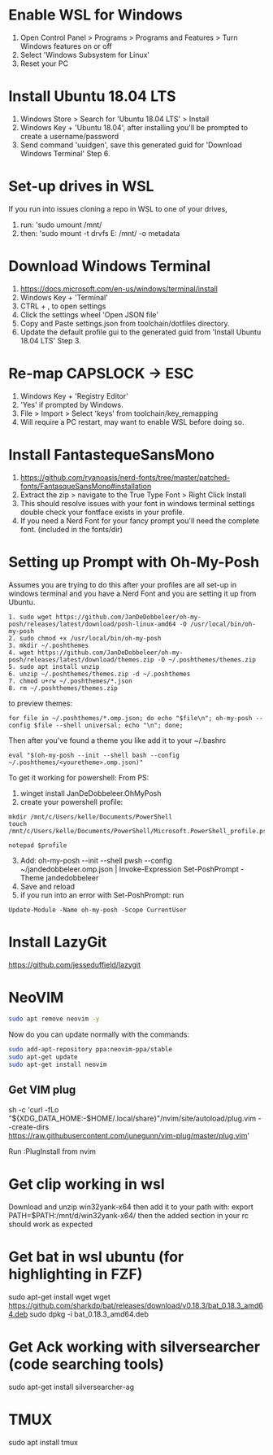 # Enable WSL for Windows
1. Open Control Panel > Programs > Programs and Features > Turn Windows features on or off 
2. Select 'Windows Subsystem for Linux'
3. Reset your PC

# Install Ubuntu 18.04 LTS
1. Windows Store > Search for 'Ubuntu 18.04 LTS' > Install
2. Windows Key + 'Ubuntu 18.04', after installing you'll be prompted to create a username/password
3. Send command 'uuidgen', save this generated guid for 'Download Windows Terminal' Step 6.

# Set-up drives in WSL
If you run into issues cloning a repo in WSL to one of your drives,
1. run:  'sudo umount /mnt/<drive-letter>
2. then: 'sudo mount -t drvfs E: /mnt/<same-drive-letter> -o metadata

# Download Windows Terminal
1. https://docs.microsoft.com/en-us/windows/terminal/install 
2. Windows Key + 'Terminal'
3. CTRL + , to open settings
4. Click the settings wheel 'Open JSON file' 
5. Copy and Paste settings.json from toolchain/dotfiles directory.
6. Update the default profile gui to the generated guid from 'Install Ubuntu 18.04 LTS' Step 3.

# Re-map CAPSLOCK -> ESC
1. Windows Key + 'Registry Editor'
2. 'Yes' if prompted by Windows.
3. File > Import > Select 'keys' from toolchain/key_remapping
4. Will require a PC restart, may want to enable WSL before doing so.

# Install FantastequeSansMono
1. https://github.com/ryanoasis/nerd-fonts/tree/master/patched-fonts/FantasqueSansMono#installation
2. Extract the zip > navigate to the True Type Font > Right Click Install
3. This should resolve issues with your font in windows terminal settings double check your fontface exists in your profile. 
4. If you need a Nerd Font for your fancy prompt you'll need the complete font. (included in the fonts/dir)

# Setting up Prompt with Oh-My-Posh
Assumes you are trying to do this after your profiles are all set-up in windows terminal and you have a Nerd Font and you are
setting it up from Ubuntu.
``` 
1. sudo wget https://github.com/JanDeDobbeleer/oh-my-posh/releases/latest/download/posh-linux-amd64 -O /usr/local/bin/oh-my-posh
2. sudo chmod +x /usr/local/bin/oh-my-posh
3. mkdir ~/.poshthemes
4. wget https://github.com/JanDeDobbeleer/oh-my-posh/releases/latest/download/themes.zip -O ~/.poshthemes/themes.zip
5. sudo apt install unzip
6. unzip ~/.poshthemes/themes.zip -d ~/.poshthemes
7. chmod u+rw ~/.poshthemes/*.json
8. rm ~/.poshthemes/themes.zip
```
to preview themes: 
```
for file in ~/.poshthemes/*.omp.json; do echo "$file\n"; oh-my-posh --config $file --shell universal; echo "\n"; done;
```
Then after you've found a theme you like add it to your ~/.bashrc
```
eval "$(oh-my-posh --init --shell bash --config ~/.poshthemes/<youretheme>.omp.json)"
```
To get it working for powershell:
From PS:
1. winget install JanDeDobbeleer.OhMyPosh
2. create your powershell profile:
``` Ubuntu
mkdir /mnt/c/Users/kelle/Documents/PowerShell
touch /mnt/c/Users/kelle/Documents/PowerShell/Microsoft.PowerShell_profile.ps1
```
``` PS
notepad $profile
```
3. Add: oh-my-posh --init --shell pwsh --config ~/jandedobbeleer.omp.json | Invoke-Expression
Set-PoshPrompt -Theme jandedobbeleer
4. Save and reload
5. if you run into an error with Set-PoshPrompt: run
```
Update-Module -Name oh-my-posh -Scope CurrentUser
```

# Install LazyGit
https://github.com/jesseduffield/lazygit

# NeoVIM
```bash
sudo apt remove neovim -y
```
Now do you can update normally with the commands:
```bash
sudo add-apt-repository ppa:neovim-ppa/stable
sudo apt-get update
sudo apt-get install neovim
```
## Get VIM plug
sh -c 'curl -fLo "${XDG_DATA_HOME:-$HOME/.local/share}"/nvim/site/autoload/plug.vim --create-dirs \
       https://raw.githubusercontent.com/junegunn/vim-plug/master/plug.vim'

Run :PlugInstall from nvim

# Get clip working in wsl
Download and unzip win32yank-x64
then add it to your path with: 
export PATH=$PATH:/mnt/d/win32yank-x64/
then the added section in your rc should work as expected

# Get bat in wsl ubuntu (for highlighting in FZF)
sudo apt-get install wget
wget https://github.com/sharkdp/bat/releases/download/v0.18.3/bat_0.18.3_amd64.deb
sudo dpkg -i bat_0.18.3_amd64.deb

# Get Ack working with silversearcher (code searching tools)
sudo apt-get install silversearcher-ag

# TMUX
sudo apt install tmux



